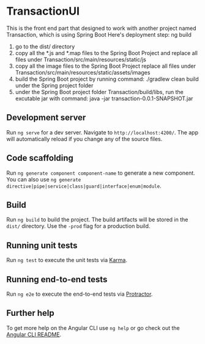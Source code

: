 # TransactionUI

This is the front end part that designed to work with another project named Transaction, which is using Spring Boot
Here's deployment step:
ng build
1. go to the dist/ directory 
2. copy all the *.js and *.map files to the Spring Boot Project and replace all files under Transaction/src/main/resources/static/js 
3. copy all the image files to the Spring Boot Project replace all files under Transaction/src/main/resources/static/assets/images
4. build the Spring Boot project by running command: ./gradlew clean build  under the Spring project folder
5. under the Spring Boot project folder Transaction/build/libs, run the excutable jar with command:  java -jar transaction-0.0.1-SNAPSHOT.jar
    

## Development server

Run `ng serve` for a dev server. Navigate to `http://localhost:4200/`. The app will automatically reload if you change any of the source files.

## Code scaffolding

Run `ng generate component component-name` to generate a new component. You can also use `ng generate directive|pipe|service|class|guard|interface|enum|module`.

## Build

Run `ng build` to build the project. The build artifacts will be stored in the `dist/` directory. Use the `-prod` flag for a production build.


## Running unit tests

Run `ng test` to execute the unit tests via [Karma](https://karma-runner.github.io).

## Running end-to-end tests

Run `ng e2e` to execute the end-to-end tests via [Protractor](http://www.protractortest.org/).

## Further help

To get more help on the Angular CLI use `ng help` or go check out the [Angular CLI README](https://github.com/angular/angular-cli/blob/master/README.md).
